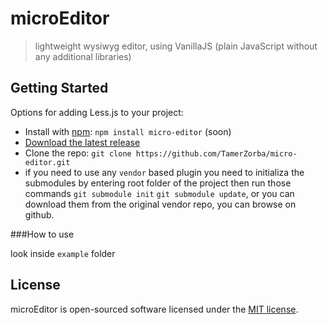 # microEditor
> lightweight wysiwyg editor, using VanillaJS (plain JavaScript without any additional libraries)

## Getting Started

Options for adding Less.js to your project:

* Install with [npm](https://npmjs.org): `npm install micro-editor` (soon)
* [Download the latest release][download]
* Clone the repo: `git clone https://github.com/TamerZorba/micro-editor.git`
* if you need to use any `vendor` based plugin you need to initializa the submodules by entering root folder of the project then run those commands `git submodule init` `git submodule update`, or you can download them from the original vendor repo, you can browse on github.

###How to use

look inside `example` folder

## License

microEditor is open-sourced software licensed under the [MIT license](http://opensource.org/licenses/MIT).



[download]: https://github.com/TamerZorba/micro-editor/zipball/master "Download microEditor"